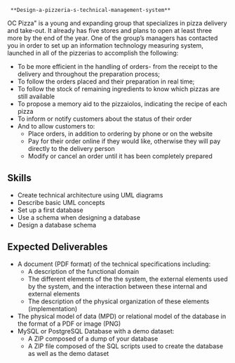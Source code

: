      **Design-a-pizzeria-s-technical-management-system**


OC Pizza" is a young and expanding group that specializes in pizza delivery and take-out. It already has five stores and plans to open at least three more by the end of the year. One of the group’s managers has contacted you in order to set up an information technology measuring system, launched in all of the pizzerias to accomplish the following:

-   To be more efficient in the handling of orders- from the receipt to the delivery and throughout the preparation process;
-   To follow the orders placed and their preparation in real time;
-   To follow the stock of remaining ingredients to know which pizzas are still available
-   To propose a memory aid to the pizzaiolos, indicating the recipe of each pizza
-   To inform or notify customers about the status of their order
-   And to allow customers to:  
    -   Place orders, in addition to ordering by phone or on the website
    -   Pay for their order online if they would like, otherwise they will pay directly to the delivery person
    -   Modify or cancel an order until it has been completely prepared

## Skills

-   Create technical architecture using UML diagrams
-   Describe basic UML concepts
-   Set up a first database
-   Use a schema when designing a database
-   Design a database schema

## Expected Deliverables

-   A document (PDF format) of the technical specifications including:  
    -   A description of the functional domain
    -   The different elements of the the system, the external elements used by the system, and the interaction between these internal and external elements
    -   The description of the physical organization of these elements (implementation)
-   The physical model of data (MPD) or relational model of the database in the format of a PDF or image (PNG)
-   MySQL or PostgreSQL Database with a demo dataset:
    -   A ZIP composed of a dump of your database
    -   A ZIP file composed of the SQL scripts used to create the database as well as the demo dataset
